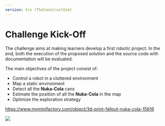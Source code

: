 ```yaml
---
version: tcs (TheConstructSim)
---
```

# Challenge Kick-Off


The challenge aims at making learners develop a first robotic project.
In the end, both the execution of the proposed solution and the source code with documentation will be evaluated.

The main objectives of the project consist of:

- Control a robot in a cluttered environment
- Map a static environment
- Detect all the **Nuka-Cola** cans
- Estimate the position of all the **Nuka-Cola** in the map
- Optimize the exploration strategy

<https://www.myminifactory.com/object/3d-print-fallout-nuka-cola-15616>

![](https://cdn.myminifactory.com/assets/object-assets/579fca2a374fc/images/720X720-7a4418213f3ce580bb21f641c36650bd5eb8cdb3.jpg)

<!--
## Create a group

As a first move, you have to constitute a group of 2 or 3 developers.

- Log on the proposed (virtual tutorial room on discord)[https://discord.gg/MWvznHgWnf]
- Select one of the Group-XX areas with your teammate(s).
- Use this area to share your information about your work (and potentially your screen, in the visual channel).
-->

<!--
## Agile software development

Agile software development aims at breaking with traditional project management by preferring:

- **Individuals and Interactions** over processes and tools
- **Working Software** over comprehensive documentation
- **Customer Collaboration** over contract negotiation
- **Responding to Change** over following a plan

The main feature of Agile Software Development consists of iterative development by moving forward incrementally
and by delivering operational versions frequently.

More on [WikiPedia](https://en.wikipedia.org/wiki/Agile_software_development).
-->
